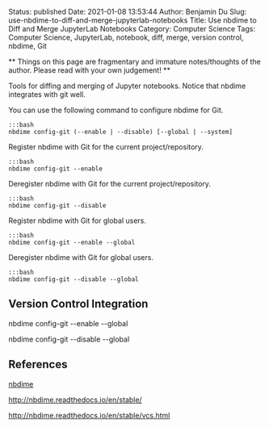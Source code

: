 Status: published
Date: 2021-01-08 13:53:44
Author: Benjamin Du
Slug: use-nbdime-to-diff-and-merge-jupyterlab-notebooks
Title: Use nbdime to Diff and Merge JupyterLab Notebooks
Category: Computer Science
Tags: Computer Science, JupyterLab, notebook, diff, merge, version control, nbdime, Git

**
Things on this page are fragmentary and immature notes/thoughts of the author.
Please read with your own judgement!
**

Tools for diffing and merging of Jupyter notebooks.
Notice that nbdime integrates with git well.

You can use the following command to configure nbdime for Git.

    :::bash
    nbdime config-git (--enable | --disable) [--global | --system]

Register nbdime with Git for the current project/repository.

    :::bash
    nbdime config-git --enable

Deregister nbdime with Git for the current project/repository.

    :::bash
    nbdime config-git --disable

Register nbdime with Git for global users.

    :::bash
    nbdime config-git --enable --global

Deregister nbdime with Git for global users.

    :::bash
    nbdime config-git --disable --global


## Version Control Integration

nbdime config-git --enable --global

nbdime config-git --disable --global

## References

[nbdime](https://github.com/jupyter/nbdime)

http://nbdime.readthedocs.io/en/stable/

http://nbdime.readthedocs.io/en/stable/vcs.html